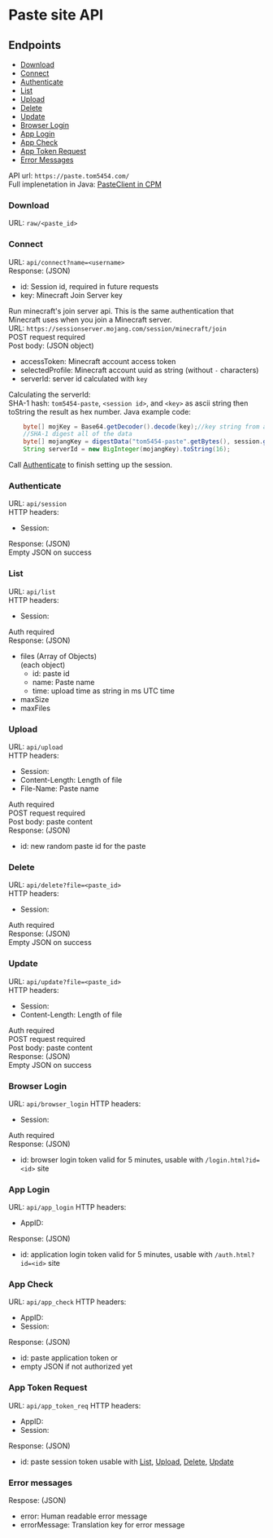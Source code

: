 
<a name="paste-site-api"/>

# Paste site API

<a name="endpoints"/>

## Endpoints
* [Download](#download)
* [Connect](#connect)
* [Authenticate](#authenticate)
* [List](#list)
* [Upload](#upload)
* [Delete](#delete)
* [Update](#update)
* [Browser Login](#browser-login)
* [App Login](#app-login)
* [App Check](#app-check)
* [App Token Request](#app-token-request)
* [Error Messages](#error-messages)

API url: `https://paste.tom5454.com/`  
Full implenetation in Java: [PasteClient in CPM](https://github.com/tom5454/CustomPlayerModels/blob/master/CustomPlayerModels/src/shared/java/com/tom/cpm/shared/paste/PasteClient.java)  


<a name="download"/>

### Download
URL: `raw/<paste_id>`


<a name="connect"/>

### Connect
URL: `api/connect?name=<username>`  
Response: (JSON)  
 * id: Session id, required in future requests  
 * key: Minecraft Join Server key  

Run minecraft's join server api. 
This is the same authentication that Minecraft uses when you join a Minecraft server.  
URL: `https://sessionserver.mojang.com/session/minecraft/join`  
POST request required  
Post body: (JSON object)
 * accessToken: Minecraft account access token
 * selectedProfile: Minecraft account uuid as string (without `-` characters)
 * serverId: server id calculated with `key`

Calculating the serverId:  
SHA-1 hash:
`tom5454-paste`, `<session id>`, and `<key>` as ascii string
then toString the result as hex number.
Java example code:  
```java
	byte[] mojKey = Base64.getDecoder().decode(key);//key string from api
	//SHA-1 digest all of the data
	byte[] mojangKey = digestData("tom5454-paste".getBytes(), session.getBytes(), mojKey);
	String serverId = new BigInteger(mojangKey).toString(16);
```

Call [Authenticate](#authenticate) to finish setting up the session.


<a name="authenticate"/>

### Authenticate
URL: `api/session`  
HTTP headers:  
 * Session: <session id from connect>  

Response: (JSON)  
	Empty JSON on success


<a name="list"/>

### List
URL: `api/list`  
HTTP headers:  
 * Session: <session id from connect>  

Auth required  
Response: (JSON)  
 * files (Array of Objects)  
   (each object)  
   * id: paste id  
   * name: Paste name  
   * time: upload time as string in ms UTC time  
 * maxSize  
 * maxFiles  


<a name="upload"/>

### Upload
URL: `api/upload`  
HTTP headers:  
 * Session: <session id from connect>  
 * Content-Length: Length of file  
 * File-Name: Paste name  

Auth required  
POST request required  
Post body: paste content  
Response: (JSON)  
 * id: new random paste id for the paste


<a name="delete"/>

### Delete
URL: `api/delete?file=<paste_id>`  
HTTP headers:  
 * Session: <session id from connect>  

Auth required  
Response: (JSON)  
	Empty JSON on success 


<a name="update"/>

### Update
URL: `api/update?file=<paste_id>`  
HTTP headers:  
 * Session: <session id from connect>  
 * Content-Length: Length of file  

Auth required  
POST request required  
Post body: paste content  
Response: (JSON)  
	Empty JSON on success
	

<a name="browser-login"/>

### Browser Login
URL: `api/browser_login`
HTTP headers:  
 * Session: <session id from connect>  
 
Auth required  
Response: (JSON)  
 * id: browser login token valid for 5 minutes, usable with `/login.html?id=<id>` site


<a name="app-login"/>

### App Login
URL: `api/app_login`
HTTP headers:  
 * AppID: <application id>  
 
Response: (JSON)  
 * id: application login token valid for 5 minutes, usable with `/auth.html?id=<id>` site
 

<a name="app-check"/>

### App Check
URL: `api/app_check`
HTTP headers:  
 * AppID: <application id> 
 * Session: <id from app login>
 
Response: (JSON)  
 * id: paste application token
or
 * empty JSON if not authorized yet
 

<a name="app-token-request"/>

### App Token Request
URL: `api/app_token_req`
HTTP headers:  
 * AppID: <application id> 
 * Session: <id from app login>
 
Response: (JSON)  
 * id: paste session token usable with [List](#list), [Upload](#upload), [Delete](#delete), [Update](#update)


<a name="error-messages"/>

### Error messages
Respose: (JSON)  
 * error: Human readable error message
 * errorMessage: Translation key for error message
